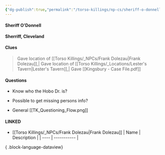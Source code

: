 ```yaml
---
{"dg-publish":true,"permalink":"/torso-killings/np-cs/sheriff-o-donnell/","tags":["Torso"]}
---
```



#### Sheriff O'Donnell
**Sherriff, Cleveland**

#### Clues
> Gave location of [[Torso Killings/_NPCs/Frank Dolezau\|Frank Dolezau]],| Gave location of [[Torso Killings/_Locations/Lester's Tavern\|Lester's Tavern]],| Gave [[Kingsbury - Case File.pdf]]

#### Questions
- Know who the Hobo Dr. is?
- Possible to get missing persons info?

- General [[TK_Questioning_Flow.png]]

#### LINKED
- [[Torso Killings/_NPCs/Frank Dolezau\|Frank Dolezau]]
| Name | Description |
| ---- | ----------- |

{ .block-language-dataview}
